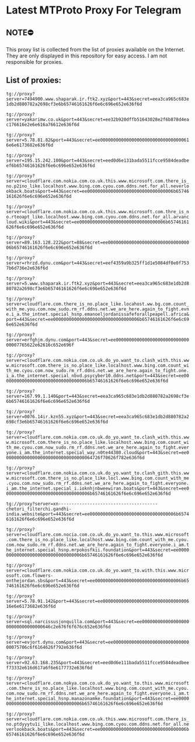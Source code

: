 # Latest MTProto Proxy For Telegram

## NOTE⛔

This proxy list is collected from the list of proxies available on the Internet. They are only displayed in this repository for easy access. I am not responsible for proxies.

## List of proxies:

`tg://proxy?server=7494900.www.shaparak.ir.ftk2.xyz&port=443&secret=eea3ca965c683e1db2d880782a2698cf3e6b65746161626f6e6c696e652e636f6d`

`tg://proxy?server=yakarimw.co.uk&port=443&secret=ee32b920dffb51643028e2f6b878d4eac176616e2e6e616a76612e636f6d`

`tg://proxy?server=5.78.81.82&port=443&secret=ee00000000000000000000000000000000616e6e6173682e636f6d`

`tg://proxy?server=195.15.242.100&port=443&secret=eed0d6e131bada5511fcce9584deadbeef6b65746161626f6e6c696e652e636f6d`

`tg://proxy?server=cloudflare.com.nokia.com.co.uk.this.www.microsoft.com.there_is_no.p2ino_like.localhost.www.bing.com.cyou.com.ddns.net.for_all.neverlookback.boats&port=443&secret=ee000000000000000000000000000000006b65746161626f6e6c696e652e636f6d`

`tg://proxy?server=cloudflare.com.nokia.com.co.uk.this.www.microsoft.com.thre_is_no.rteoapt_like.localhost.www.bing.com.cyou.com.ddns.net.for_all.arvancloud.wiki&port=443&secret=ee000000000000000000000000000000006b65746161626f6e6c696e652e636f6d`

`tg://proxy?server=89.163.128.222&port=88&secret=ee000000000000000000000000000000006b65746161626f6e6c696e652e636f6d`

`tg://proxy?server=rhrzd.dynu.com&port=443&secret=eef4359a9b325ff1d1e5084df0e0f7537b6d736e2e636f6d`

`tg://proxy?server=5.www.shaparak.ir.ftk2.xyz&port=443&secret=eea3ca965c683e1db2d880782a2698cf3e6b65746161626f6e6c696e652e636f6d`

`tg://proxy?server=cloudflare.com.there_is_no.place_like.locahost.ww.bg.com.count_with_me.you.com.now_sudo.rm_rf.ddns.net.we_are_here.again_to_fight.evne.i_a.the_intnet.special_hsnp.emanoeljordanissafeforallpeapell.africa&port=443&secret=ee000000000000000000000000000000006b65746161626f6e6c696e652e636f6d`

`tg://proxy?server=erfghjm.dynu.com&port=443&secret=ee000000000000000000000000000000007765622e62616c652e696f`

`tg://proxy?server=cloudflare.com.nokia.com.co.uk.do_yo.want_to.clash_with.this.www.microsoft.com.there_is_no.place_like.localhost.www.bing.com.count_with_me.cyou.com.now_sudo.rm_rf.ddns.net.we_are_here.again_to_fight.one.i_a.the_internet.special_nbvd.psycyber10.ddns.net&port=443&secret=ee000000000000000000000000000000006b65746161626f6e6c696e652e636f6d`

`tg://proxy?server=167.99.1.140&port=443&secret=eea3ca965c683e1db2d880782a2698cf3e6b65746161626f6e6c696e652e636f6d`

`tg://proxy?server=0076.14ir.kzn55.xyz&port=443&secret=eea3ca965c683e1db2d880782a2698cf3e6b65746161626f6e6c696e652e636f6d`

`tg://proxy?server=cloudflare.com.nokia.com.co.uk.do_yo.want_to.clash_with.this.www.microsoft.com.there_is_no.place_like.localhost.www.bing.com.count_with_me.cyou.com.now_sudo.rm_rf.ddns.net.we_are_here.again_to_fight.everyone.i_am.the_internet.special_way.n0te44380.cloud&port=443&secret=ee0000000000000000000000000000000064726f70626f782e636f6d`

`tg://proxy?server=cloudflare.com.nokia.com.co.uk.do_yo.want_to.clash_gith.this.www.microsoft.com.there_is_no.place_like.locl.www.bing.com.count_with_me.cyou.com.now_sudo.rm_rf.ddns.net.we_are_here.again_to_fight.everyone.i_am.the_internet.special_i.ioknhjnbweewiran.boats&port=443&secret=ee000000000000000000000000000000006b65746161626f6e6c696e652e636f6d`

`tg://proxy?server=xn--------------------------------------chetori_filterchi.gandhi-india.website&port=443&secret=ee000000000000000000000000000000006b65746161626f6e6c696e652e636f6d`

`tg://proxy?server=cloudflare.com.nocia.com.co.uk.do_yo.want_to.this.www.microsoft.com.there_is_no.place_like.localhost.www.bing.com.count_with_me.cyou.com.now_sudo.rm_rf.ddns.net.we_are_here.again_to_fight.everyone.i_am.the_internet.special_hsnp.mrpokosfkii.foundation&port=443&secret=ee000000000000000000000000000000006b65746161626f6e6c696e652e636f6d`

`tg://proxy?server=cloudflare.com.nokia.com.co.uk.do_yo.want_to.with.this.www.microsoft.com.flowers-onthejordan.sbs&port=443&secret=ee000000000000000000000000000000006b65746161626f6e6c696e652e636f6d`

`tg://proxy?server=5.78.91.142&port=443&secret=ee00000000000000000000000000000000616e6e6173682e636f6d`

`tg://proxy?server=sql.narcissusjonquilla.com&port=443&secret=ee00000000000000000000000000000000646c2e676f6f676c652e636f6d`

`tg://proxy?server=evjort.dynu.com&port=443&secret=ee0000000000000000000000000000000075706c6f6164626f792e636f6d`

`tg://proxy?server=92.63.168.235&port=443&secret=eed0d6e111bada5511fcce9584deadbeef73332e616d617a6f6e6177732e636f6d`

`tg://proxy?server=cloudflare.com.nokya.com.co.uk.do_yo.want_to.this.www.microsoft.com.there_is_no.place_like.localhost.www.bing.com.count_with_me.cyou.com.now_sudo.rm_rf.ddns.net.we_are_here.again_to_fight.everyone.i_am.the_internet.special_hsnp.manazonamke.foundation&port=443&secret=ee000000000000000000000000000000006b65746161626f6e6c696e652e636f6d`

`tg://proxy?server=cloudflare.com.nokia.com.co.uk.this.www.microsoft.com.there_is_no.ptdyyytu1i_like.localhost.www.bing.com.cyou.com.ddns.net.for_all.neverlookback.boats&port=443&secret=ee000000000000000000000000000000006b65746161626f6e6c696e652e636f6d`

